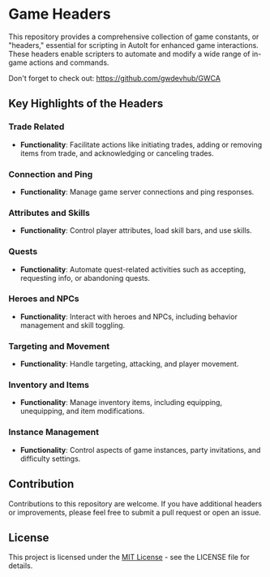 # Game Headers

This repository provides a comprehensive collection of game constants, or "headers," essential for scripting in AutoIt for enhanced game interactions. These headers enable scripters to automate and modify a wide range of in-game actions and commands.

Don't forget to check out: https://github.com/gwdevhub/GWCA

## Key Highlights of the Headers

### Trade Related
- **Functionality**: Facilitate actions like initiating trades, adding or removing items from trade, and acknowledging or canceling trades.

### Connection and Ping
- **Functionality**: Manage game server connections and ping responses.

### Attributes and Skills
- **Functionality**: Control player attributes, load skill bars, and use skills.

### Quests
- **Functionality**: Automate quest-related activities such as accepting, requesting info, or abandoning quests.

### Heroes and NPCs
- **Functionality**: Interact with heroes and NPCs, including behavior management and skill toggling.

### Targeting and Movement
- **Functionality**: Handle targeting, attacking, and player movement.

### Inventory and Items
- **Functionality**: Manage inventory items, including equipping, unequipping, and item modifications.

### Instance Management
- **Functionality**: Control aspects of game instances, party invitations, and difficulty settings.

## Contribution

Contributions to this repository are welcome. If you have additional headers or improvements, please feel free to submit a pull request or open an issue.

## License

This project is licensed under the [MIT License](LICENSE) - see the LICENSE file for details.

